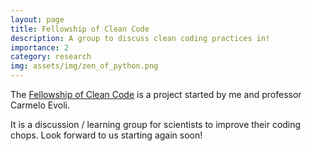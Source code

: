 ```yaml
---
layout: page
title: Fellowship of Clean Code
description: A group to discuss clean coding practices in!
importance: 2
category: research
img: assets/img/zen_of_python.png
---
```


The [Fellowship of Clean Code](https://github.com/fellowship-of-clean-code) is a
project started by me and professor Carmelo Evoli.

It is a discussion / learning group for scientists to improve their coding
chops. Look forward to us starting again soon!
